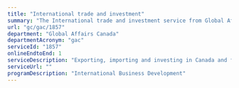 ```yaml
---
title: "International trade and investment"
summary: "The International trade and investment service from Global Affairs Canada is available end-to-end online, according to the GC Service Inventory."
url: "gc/gac/1857"
department: "Global Affairs Canada"
departmentAcronym: "gac"
serviceId: "1857"
onlineEndtoEnd: 1
serviceDescription: "Exporting, importing and investing in Canada and foreign markets."
serviceUrl: ""
programDescription: "International Business Development"
---
```

